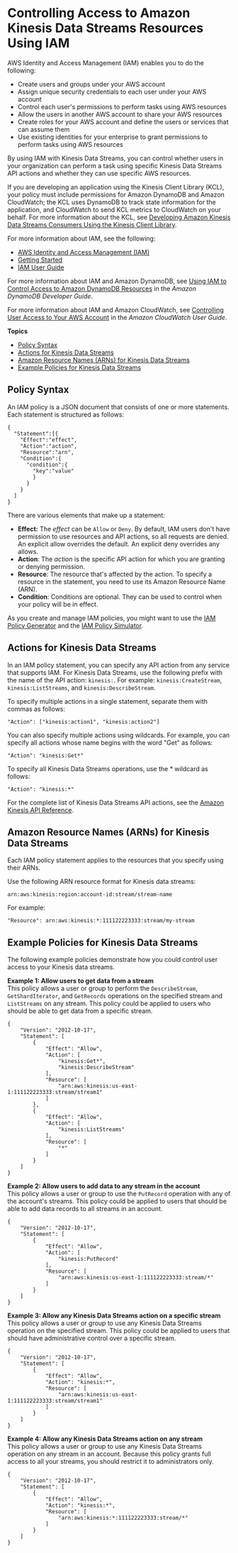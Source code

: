 # Controlling Access to Amazon Kinesis Data Streams Resources Using IAM<a name="controlling-access"></a>

AWS Identity and Access Management \(IAM\) enables you to do the following:
+ Create users and groups under your AWS account
+ Assign unique security credentials to each user under your AWS account
+ Control each user's permissions to perform tasks using AWS resources
+ Allow the users in another AWS account to share your AWS resources
+ Create roles for your AWS account and define the users or services that can assume them
+ Use existing identities for your enterprise to grant permissions to perform tasks using AWS resources

By using IAM with Kinesis Data Streams, you can control whether users in your organization can perform a task using specific Kinesis Data Streams API actions and whether they can use specific AWS resources\.

If you are developing an application using the Kinesis Client Library \(KCL\), your policy must include permissions for Amazon DynamoDB and Amazon CloudWatch; the KCL uses DynamoDB to track state information for the application, and CloudWatch to send KCL metrics to CloudWatch on your behalf\. For more information about the KCL, see [Developing Amazon Kinesis Data Streams Consumers Using the Kinesis Client Library](developing-consumers-with-kcl.md)\.

For more information about IAM, see the following:
+ [AWS Identity and Access Management \(IAM\)](https://aws.amazon.com/iam/)
+ [Getting Started](http://docs.aws.amazon.com/IAM/latest/UserGuide/getting-started.html)
+ [IAM User Guide](http://docs.aws.amazon.com/IAM/latest/UserGuide/)

For more information about IAM and Amazon DynamoDB, see [Using IAM to Control Access to Amazon DynamoDB Resources](http://docs.aws.amazon.com/amazondynamodb/latest/developerguide/UsingIAMWithDDB.html) in the *Amazon DynamoDB Developer Guide*\. 

For more information about IAM and Amazon CloudWatch, see [Controlling User Access to Your AWS Account](http://docs.aws.amazon.com/AmazonCloudWatch/latest/DeveloperGuide/UsingIAM.html) in the *Amazon CloudWatch User Guide*\.

**Topics**
+ [Policy Syntax](#policy-syntax)
+ [Actions for Kinesis Data Streams](#kinesis-using-iam-actions)
+ [Amazon Resource Names \(ARNs\) for Kinesis Data Streams](#kinesis-using-iam-arn-format)
+ [Example Policies for Kinesis Data Streams](#kinesis-using-iam-examples)

## Policy Syntax<a name="policy-syntax"></a>

An IAM policy is a JSON document that consists of one or more statements\. Each statement is structured as follows:

```
{
  "Statement":[{
    "Effect":"effect",
    "Action":"action",
    "Resource":"arn",
    "Condition":{
      "condition":{
        "key":"value"
        }
      }
    }
  ]
}
```

There are various elements that make up a statement:
+ **Effect:** The *effect* can be `Allow` or `Deny`\. By default, IAM users don't have permission to use resources and API actions, so all requests are denied\. An explicit allow overrides the default\. An explicit deny overrides any allows\.
+ **Action**: The *action* is the specific API action for which you are granting or denying permission\.
+ **Resource**: The resource that's affected by the action\. To specify a resource in the statement, you need to use its Amazon Resource Name \(ARN\)\.
+ **Condition**: Conditions are optional\. They can be used to control when your policy will be in effect\.

As you create and manage IAM policies, you might want to use the [IAM Policy Generator](http://docs.aws.amazon.com/IAM/latest/UserGuide/access_policies_create.html#access_policies_create-generator) and the [IAM Policy Simulator](http://docs.aws.amazon.com/IAM/latest/UserGuide/access_policies_testing-policies.html)\.

## Actions for Kinesis Data Streams<a name="kinesis-using-iam-actions"></a>

In an IAM policy statement, you can specify any API action from any service that supports IAM\. For Kinesis Data Streams, use the following prefix with the name of the API action: `kinesis:`\. For example: `kinesis:CreateStream`, `kinesis:ListStreams`, and `kinesis:DescribeStream`\.

To specify multiple actions in a single statement, separate them with commas as follows:

```
"Action": ["kinesis:action1", "kinesis:action2"]
```

You can also specify multiple actions using wildcards\. For example, you can specify all actions whose name begins with the word "Get" as follows:

```
"Action": "kinesis:Get*"
```

To specify all Kinesis Data Streams operations, use the \* wildcard as follows:

```
"Action": "kinesis:*"
```

For the complete list of Kinesis Data Streams API actions, see the [Amazon Kinesis API Reference](http://docs.aws.amazon.com/kinesis/latest/APIReference/)\.

## Amazon Resource Names \(ARNs\) for Kinesis Data Streams<a name="kinesis-using-iam-arn-format"></a>

Each IAM policy statement applies to the resources that you specify using their ARNs\.

Use the following ARN resource format for Kinesis data streams:

```
arn:aws:kinesis:region:account-id:stream/stream-name
```

For example:

```
"Resource": arn:aws:kinesis:*:111122223333:stream/my-stream
```

## Example Policies for Kinesis Data Streams<a name="kinesis-using-iam-examples"></a>

The following example policies demonstrate how you could control user access to your Kinesis data streams\.

**Example 1: Allow users to get data from a stream**  
 This policy allows a user or group to perform the `DescribeStream`, `GetShardIterator`, and `GetRecords` operations on the specified stream and `ListStreams` on any stream\. This policy could be applied to users who should be able to get data from a specific stream\.   

```
{
    "Version": "2012-10-17",
    "Statement": [
        {
            "Effect": "Allow",
            "Action": [
                "kinesis:Get*",
                "kinesis:DescribeStream"
            ],
            "Resource": [
                "arn:aws:kinesis:us-east-1:111122223333:stream/stream1"
            ]
        },
        {
            "Effect": "Allow",
            "Action": [
                "kinesis:ListStreams"
            ],
            "Resource": [
                "*"
            ]
        }
    ]
}
```

**Example 2: Allow users to add data to any stream in the account**  
This policy allows a user or group to use the `PutRecord` operation with any of the account's streams\. This policy could be applied to users that should be able to add data records to all streams in an account\.  

```
{
    "Version": "2012-10-17",
    "Statement": [
        {
            "Effect": "Allow",
            "Action": [
                "kinesis:PutRecord"
            ],
            "Resource": [
                "arn:aws:kinesis:us-east-1:111122223333:stream/*"
            ]
        }
    ]
}
```

**Example 3: Allow any Kinesis Data Streams action on a specific stream**  
This policy allows a user or group to use any Kinesis Data Streams operation on the specified stream\. This policy could be applied to users that should have administrative control over a specific stream\.  

```
{
    "Version": "2012-10-17",
    "Statement": [
        {
            "Effect": "Allow",
            "Action": "kinesis:*",
            "Resource": [
                "arn:aws:kinesis:us-east-1:111122223333:stream/stream1"
            ]
        }
    ]
}
```

**Example 4: Allow any Kinesis Data Streams action on any stream**  
This policy allows a user or group to use any Kinesis Data Streams operation on any stream in an account\. Because this policy grants full access to all your streams, you should restrict it to administrators only\.  

```
{
    "Version": "2012-10-17",
    "Statement": [
        {
            "Effect": "Allow",
            "Action": "kinesis:*",
            "Resource": [
                "arn:aws:kinesis:*:111122223333:stream/*"
            ]
        }
    ]
}
```